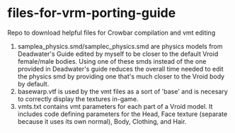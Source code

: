 # files-for-vrm-porting-guide
Repo to download helpful files for Crowbar compilation and vmt editing
1) samplea_physics.smd/samplec_physics.smd are physics models from Deadwater's Guide edited by myself to be closer to the default Vroid female/male bodies. Using one of these smds instead of the one provided in Deadwater's guide reduces the overall time needed to edit the physics smd by providing one that's much closer to the Vroid body by default.
2) basewarp.vtf is used by the vmt files as a sort of 'base' and is necesary to correctly display the textures in-game.
3) vmts.txt contains vmt parameters for each part of a Vroid model. It includes code defining parameters for the Head, Face texture (separate because it uses its own normal), Body, Clothing, and Hair.
